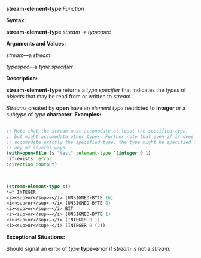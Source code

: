 **stream-element-type** *Function* 



**Syntax:** 



**stream-element-type** *stream → typespec* 



**Arguments and Values:** 



*stream*—a *stream*. 



*typespec*—a *type specifier* . 



**Description:** 



**stream-element-type** returns a *type specifier* that indicates the *types* of *objects* that may be read from or written to *stream*. 



*Streams* created by **open** have an *element type* restricted to **integer** or a *subtype* of *type* **character**. **Examples:**
```lisp
 
;; Note that the stream must accomodate at least the specified type, 
;; but might accomodate other types. Further note that even if it does 
;; accomodate exactly the specified type, the type might be specified in 
;; any of several ways. 
(with-open-file (s "test" :element-type ’(integer 0 1) 
:if-exists :error 
:direction :output) 

 
 
(stream-element-type s)) 
*→* INTEGER 
<i><sup>or</sup>→</i> (UNSIGNED-BYTE 16) 
<i><sup>or</sup>→</i> (UNSIGNED-BYTE 8) 
<i><sup>or</sup>→</i> BIT 
<i><sup>or</sup>→</i> (UNSIGNED-BYTE 1) 
<i><sup>or</sup>→</i> (INTEGER 0 1) 
<i><sup>or</sup>→</i> (INTEGER 0 (2)) 

```
**Exceptional Situations:** 



Should signal an error of *type* **type-error** if *stream* is not a *stream*. 



